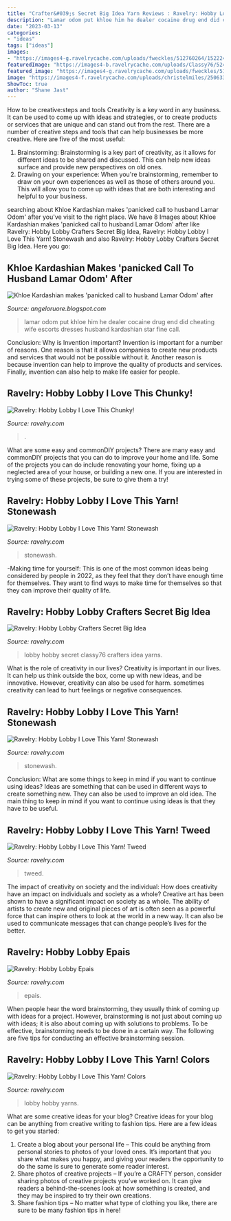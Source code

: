 ```yaml
---
title: "Crafter&#039;s Secret Big Idea Yarn Reviews : Ravelry: Hobby Lobby I Love This Yarn! Stonewash"
description: "Lamar odom put khloe him he dealer cocaine drug end did cheating wife escorts dresses husband kardashian star fine call"
date: "2023-03-13"
categories:
- "ideas"
tags: ["ideas"]
images:
- "https://images4-g.ravelrycache.com/uploads/fweckles/512760264/1522245140647680543153_small2.jpg"
featuredImage: "https://images4-b.ravelrycache.com/uploads/Classy76/524448178/9F68A3B5-F0A1-401A-9B22-E5398688A259_small2.jpeg"
featured_image: "https://images4-g.ravelrycache.com/uploads/fweckles/512760264/1522245140647680543153_small2.jpg"
image: "https://images4-f.ravelrycache.com/uploads/christelmiles/250633401/image_medium2.jpg"
ShowToc: true
author: "Shane Jast"
---
```



How to be creative:steps and tools
Creativity is a key word in any business. It can be used to come up with ideas and strategies, or to create products or services that are unique and can stand out from the rest.
There are a number of creative steps and tools that can help businesses be more creative. Here are five of the most useful: 
1. Brainstorming: Brainstorming is a key part of creativity, as it allows for different ideas to be shared and discussed. This can help new ideas surface and provide new perspectives on old ones. 
2. Drawing on your experience: When you're brainstorming, remember to draw on your own experiences as well as those of others around you. This will allow you to come up with ideas that are both interesting and helpful to your business. 

	

		
searching about Khloe Kardashian makes &#039;panicked call to husband Lamar Odom&#039; after you've visit to the right place. We have 8 Images about Khloe Kardashian makes &#039;panicked call to husband Lamar Odom&#039; after like Ravelry: Hobby Lobby Crafters Secret Big Idea, Ravelry: Hobby Lobby I Love This Yarn! Stonewash and also Ravelry: Hobby Lobby Crafters Secret Big Idea. Here you go:
		
    
## Khloe Kardashian Makes &#039;panicked Call To Husband Lamar Odom&#039; After

<img loading=lazy src="http://i.dailymail.co.uk/i/pix/2013/09/15/article-2421096-1B8EF381000005DC-857_634x913.jpg" onerror="this.onerror=null;this.src='https://tse4.mm.bing.net/th?id=OIP.4w8jqHUM0y21np4PVt5S-QHaKq&amp;pid=15.1';" alt="Khloe Kardashian makes &#039;panicked call to husband Lamar Odom&#039; after">

_Source: angeloruore.blogspot.com_

>lamar odom put khloe him he dealer cocaine drug end did cheating wife escorts dresses husband kardashian star fine call. 

	

Conclusion: Why is Invention important?
Invention is important for a number of reasons. One reason is that it allows companies to create new products and services that would not be possible without it. Another reason is because invention can help to improve the quality of products and services. Finally, invention can also help to make life easier for people.

    
## Ravelry: Hobby Lobby I Love This Chunky!

<img loading=lazy src="https://images4-f.ravelrycache.com/uploads/christelmiles/250633401/image_medium2.jpg" onerror="this.onerror=null;this.src='https://tse1.mm.bing.net/th?id=OIP.Mx7NFxkoToH913DB89IYhQHaFi&amp;pid=15.1';" alt="Ravelry: Hobby Lobby I Love This Chunky!">

_Source: ravelry.com_

>. 

	

What are some easy and commonDIY projects?
There are many easy and commonDIY projects that you can do to improve your home and life. Some of the projects you can do include renovating your home, fixing up a neglected area of your house, or building a new one. If you are interested in trying some of these projects, be sure to give them a try!

    
## Ravelry: Hobby Lobby I Love This Yarn! Stonewash

<img loading=lazy src="https://images4-g.ravelrycache.com/uploads/yarnma/426589611/DSC_1889__2__small2.JPG" onerror="this.onerror=null;this.src='https://tse4.mm.bing.net/th?id=OIP.qN-O3Ybswf0GZaM717qn8wAAAA&amp;pid=15.1';" alt="Ravelry: Hobby Lobby I Love This Yarn! Stonewash">

_Source: ravelry.com_

>stonewash. 

	

-Making time for yourself: This is one of the most common ideas being considered by people in 2022, as they feel that they don’t have enough time for themselves. They want to find ways to make time for themselves so that they can improve their quality of life.

    
## Ravelry: Hobby Lobby Crafters Secret Big Idea

<img loading=lazy src="https://images4-b.ravelrycache.com/uploads/Classy76/524448178/9F68A3B5-F0A1-401A-9B22-E5398688A259_small2.jpeg" onerror="this.onerror=null;this.src='https://tse3.mm.bing.net/th?id=OIP.4N05jgLy2qzXEYUccDJjIwAAAA&amp;pid=15.1';" alt="Ravelry: Hobby Lobby Crafters Secret Big Idea">

_Source: ravelry.com_

>lobby hobby secret classy76 crafters idea yarns. 

	

What is the role of creativity in our lives?
Creativity is important in our lives. It can help us think outside the box, come up with new ideas, and be innovative. However, creativity can also be used for harm. sometimes creativity can lead to hurt feelings or negative consequences.

    
## Ravelry: Hobby Lobby I Love This Yarn! Stonewash

<img loading=lazy src="https://images4-g.ravelrycache.com/uploads/fweckles/512760264/1522245140647680543153_small2.jpg" onerror="this.onerror=null;this.src='https://tse1.mm.bing.net/th?id=OIP.yf8k2r7e-qOB_z_oNm-1bQAAAA&amp;pid=15.1';" alt="Ravelry: Hobby Lobby I Love This Yarn! Stonewash">

_Source: ravelry.com_

>stonewash. 

	

Conclusion: What are some things to keep in mind if you want to continue using ideas?
Ideas are something that can be used in different ways to create something new. They can also be used to improve an old idea. The main thing to keep in mind if you want to continue using ideas is that they have to be useful.

    
## Ravelry: Hobby Lobby I Love This Yarn! Tweed

<img loading=lazy src="https://images4-f.ravelrycache.com/uploads/sjmanatee/194387252/image_medium2.jpg" onerror="this.onerror=null;this.src='https://tse4.mm.bing.net/th?id=OIP.9qKsxPqPoijpzLxDzksr4gHaFj&amp;pid=15.1';" alt="Ravelry: Hobby Lobby I Love This Yarn! Tweed">

_Source: ravelry.com_

>tweed. 

	

The impact of creativity on society and the individual: How does creativity have an impact on individuals and society as a whole?
Creative art has been shown to have a significant impact on society as a whole. The ability of artists to create new and original pieces of art is often seen as a powerful force that can inspire others to look at the world in a new way. It can also be used to communicate messages that can change people’s lives for the better.

    
## Ravelry: Hobby Lobby Epais

<img loading=lazy src="https://images4-f.ravelrycache.com/uploads/HollyinNC/196240540/crazee_medium2.JPG" onerror="this.onerror=null;this.src='https://tse3.mm.bing.net/th?id=OIP.PJI1chwrJCwgE09m1hA_4QHaE7&amp;pid=15.1';" alt="Ravelry: Hobby Lobby Epais">

_Source: ravelry.com_

>epais. 

	

When people hear the word brainstorming, they usually think of coming up with ideas for a project. However, brainstorming is not just about coming up with ideas; it is also about coming up with solutions to problems. To be effective, brainstorming needs to be done in a certain way. The following are five tips for conducting an effective brainstorming session.

    
## Ravelry: Hobby Lobby I Love This Yarn! Colors

<img loading=lazy src="https://images4-g.ravelrycache.com/uploads/benzngems/219352393/DSC_0032_small2.JPG" onerror="this.onerror=null;this.src='https://tse4.mm.bing.net/th?id=OIP.0jI-z-sqtzGk7ejwDVuWiQAAAA&amp;pid=15.1';" alt="Ravelry: Hobby Lobby I Love This Yarn! Colors">

_Source: ravelry.com_

>lobby hobby yarns. 

	

What are some creative ideas for your blog?
Creative ideas for your blog can be anything from creative writing to fashion tips. Here are a few ideas to get you started: 
1) Create a blog about your personal life – This could be anything from personal stories to photos of your loved ones. It’s important that you share what makes you happy, and giving your readers the opportunity to do the same is sure to generate some reader interest. 
2) Share photos of creative projects – If you’re a CRAFTY person, consider sharing photos of creative projects you’ve worked on. It can give readers a behind-the-scenes look at how something is created, and they may be inspired to try their own creations. 
3) Share fashion tips – No matter what type of clothing you like, there are sure to be many fashion tips in here!

